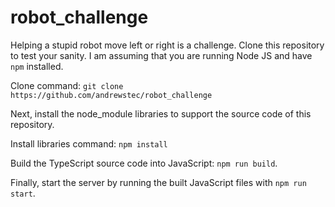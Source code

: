 # robot_challenge

Helping a stupid robot move left or right is a challenge. Clone this repository to test your sanity. I am assuming that you are running Node JS and have `npm` installed.

Clone command: `git clone https://github.com/andrewstec/robot_challenge`

Next, install the node_module libraries to support the source code of this repository.

Install libraries command: `npm install`

Build the TypeScript source code into JavaScript: `npm run build`.

Finally, start the server by running the built JavaScript files with `npm run start`.
